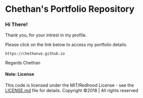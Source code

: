 # Chethan's Portfolio Repository
        

### Hi There! 

Thank you, for your intrest in my profile.

Please click on the link below to access my portfolio details.

```
https://chethanve.github.io
```

Regards
Chethan

#### Note: License
This code is licensed under the MIT/Redhood License - see the [LICENSE.md](LICENSE.md) file for details.
Copyright ©2018 | All rights reserved


